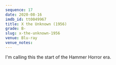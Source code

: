 ```yaml
---
sequence: 17
date: 2020-08-16
imdb_id: tt0049967
title: X the Unknown (1956)
grade: B-
slug: x-the-unknown-1956
venue: Blu-ray
venue_notes:
---
```


I'm calling this the start of the Hammer Horror era.
